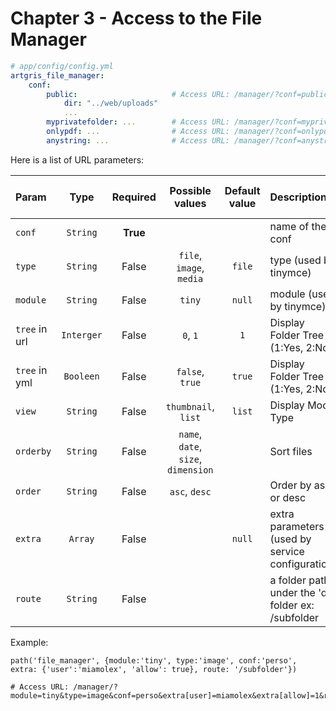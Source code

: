 Chapter 3 - Access to the File Manager
======================================

```yaml
# app/config/config.yml
artgris_file_manager:
    conf:
        public:                     # Access URL: /manager/?conf=public
            dir: "../web/uploads"
            ...
        myprivatefolder: ...        # Access URL: /manager/?conf=myprivatefolder
        onlypdf: ...                # Access URL: /manager/?conf=onlypdf
        anystring: ...              # Access URL: /manager/?conf=anystring
```

Here is a list of URL parameters:

| Param    | Type     | Required  | Possible values          | Default value | Description       | Priority (yml / url) |
| :------- |:--------:|:---------:|:------------------------:|:-------------:|:------------------|:------------------:|
| `conf`   | `String` |  **True** |                          |               | name of the conf |
| `type`   | `String` |  False    | `file`, `image`, `media` | `file`        | type (used by tinymce) | yml > url
| `module` | `String` |  False    | `tiny`                   |  `null`       | module (used by tinymce) | 
| `tree` in url   | `Interger` |  False    | `0`, `1` | `1`       | Display Folder Tree (1:Yes, 2:No) | url > yml
| `tree` in yml   | `Booleen` |  False    | `false`, `true` | `true`       | Display Folder Tree (1:Yes, 2:No) | url > yml
| `view` | `String` |  False    | `thumbnail`, `list`     |  `list`       | Display Mode Type | url > yml
| `orderby` | `String` |  False    | `name`, `date`, `size`, `dimension`     |         | Sort files |
| `order` | `String` |  False    | `asc`, `desc`     |         | Order by asc or desc | 
| `extra` | `Array` |  False    |                    |  `null`       | extra parameters (used by service configuration)
| `route` | `String` |  False    |                    |         | a folder path under the 'dir' folder ex: /subfolder

Example:

    path('file_manager', {module:'tiny', type:'image', conf:'perso', extra: {'user':'miamolex', 'allow': true}, route: '/subfolder'})
    
    # Access URL: /manager/?module=tiny&type=image&conf=perso&extra[user]=miamolex&extra[allow]=1&route=/subfolder
